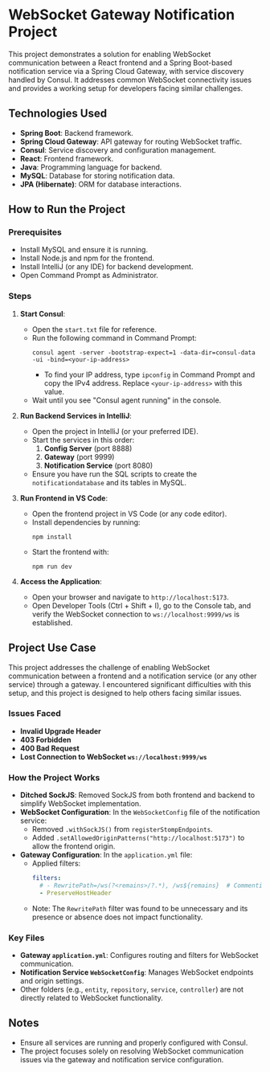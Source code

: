 # WebSocket Gateway Notification Project

This project demonstrates a solution for enabling WebSocket communication between a React frontend and a Spring Boot-based notification service via a Spring Cloud Gateway, with service discovery handled by Consul. It addresses common WebSocket connectivity issues and provides a working setup for developers facing similar challenges.

## Technologies Used
- **Spring Boot**: Backend framework.
- **Spring Cloud Gateway**: API gateway for routing WebSocket traffic.
- **Consul**: Service discovery and configuration management.
- **React**: Frontend framework.
- **Java**: Programming language for backend.
- **MySQL**: Database for storing notification data.
- **JPA (Hibernate)**: ORM for database interactions.

## How to Run the Project

### Prerequisites
- Install MySQL and ensure it is running.
- Install Node.js and npm for the frontend.
- Install IntelliJ (or any IDE) for backend development.
- Open Command Prompt as Administrator.

### Steps

1. **Start Consul**:
   - Open the `start.txt` file for reference.
   - Run the following command in Command Prompt:
     ```
     consul agent -server -bootstrap-expect=1 -data-dir=consul-data -ui -bind=<your-ip-address>
     ```
     - To find your IP address, type `ipconfig` in Command Prompt and copy the IPv4 address. Replace `<your-ip-address>` with this value.
   - Wait until you see "Consul agent running" in the console.

2. **Run Backend Services in IntelliJ**:
   - Open the project in IntelliJ (or your preferred IDE).
   - Start the services in this order:
     1. **Config Server** (port 8888)
     2. **Gateway** (port 9999)
     3. **Notification Service** (port 8080)
   - Ensure you have run the SQL scripts to create the `notificationdatabase` and its tables in MySQL.

3. **Run Frontend in VS Code**:
   - Open the frontend project in VS Code (or any code editor).
   - Install dependencies by running:
     ```
     npm install
     ```
   - Start the frontend with:
     ```
     npm run dev
     ```

4. **Access the Application**:
   - Open your browser and navigate to `http://localhost:5173`.
   - Open Developer Tools (Ctrl + Shift + I), go to the Console tab, and verify the WebSocket connection to `ws://localhost:9999/ws` is established.

## Project Use Case
This project addresses the challenge of enabling WebSocket communication between a frontend and a notification service (or any other service) through a gateway. I encountered significant difficulties with this setup, and this project is designed to help others facing similar issues.

### Issues Faced
- **Invalid Upgrade Header**
- **403 Forbidden**
- **400 Bad Request**
- **Lost Connection to WebSocket `ws://localhost:9999/ws`**

### How the Project Works
- **Ditched SockJS**: Removed SockJS from both frontend and backend to simplify WebSocket implementation.
- **WebSocket Configuration**: In the `WebSocketConfig` file of the notification service:
  - Removed `.withSockJS()` from `registerStompEndpoints`.
  - Added `.setAllowedOriginPatterns("http://localhost:5173")` to allow the frontend origin.
- **Gateway Configuration**: In the `application.yml` file:
  - Applied filters:
    ```yaml
    filters:
      # - RewritePath=/ws(?<remains>/?.*), /ws${remains}  # Commenting out as it has no effect
      - PreserveHostHeader
    ```
  - Note: The `RewritePath` filter was found to be unnecessary and its presence or absence does not impact functionality.

### Key Files
- **Gateway `application.yml`**: Configures routing and filters for WebSocket communication.
- **Notification Service `WebSocketConfig`**: Manages WebSocket endpoints and origin settings.
- Other folders (e.g., `entity`, `repository`, `service`, `controller`) are not directly related to WebSocket functionality.

## Notes
- Ensure all services are running and properly configured with Consul.
- The project focuses solely on resolving WebSocket communication issues via the gateway and notification service configuration.
